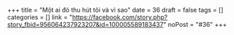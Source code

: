 ﻿+++
title = "Một ai đó thu hút tôi và vì sao"
date = 36
draft = false
tags = []
categories = []
link = "https://facebook.com/story.php?story_fbid=956064237923207&id=100005589183437"
noPost = "#36"
+++
